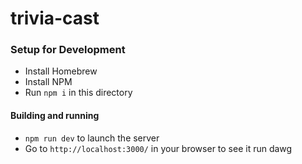 trivia-cast
==============

### Setup for Development

- Install Homebrew
- Install NPM
- Run `npm i` in this directory

#### Building and running
- `npm run dev` to launch the server
- Go to `http://localhost:3000/` in your browser to see it run dawg
